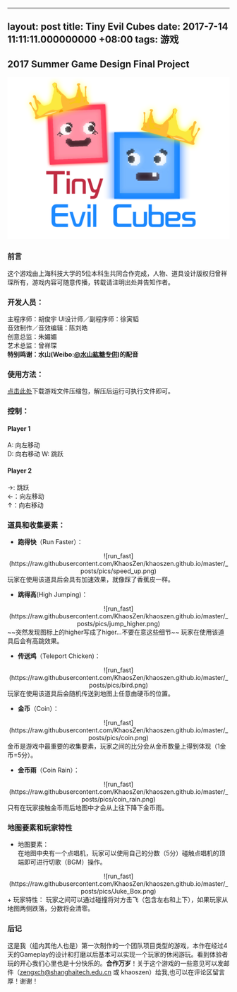 
---
layout: post
title: Tiny Evil Cubes
date: 2017-7-14 11:11:11.000000000 +08:00
tags: 游戏
---

## 2017 Summer Game Design Final Project  

![Tiny Evil Cubes](https://raw.githubusercontent.com/KhaosZen/khaoszen.github.io/master/_posts/pics/logo.png)

### 前言
这个游戏由上海科技大学的5位本科生共同合作完成，人物、道具设计版权归曾祥琛所有，游戏内容可随意传播，转载请注明出处并告知作者。
### 开发人员：
主程序师：胡俊宇
UI设计师／副程序师：徐寅韬  
音效制作／音效编辑：陈刘皓  
创意总监：朱媚媚  
艺术总监：曾祥琛  
**特别鸣谢：水山(Weibo:[@水山紘糖专供](http://weibo.com/mizuyama?refer_flag=1001030102_&retcode=6102&is_hot=1))的配音**
### 使用方法：
[点击此处](http://pan.baidu.com/share/link?shareid=4055294867&uk=2285346983？)下载游戏文件压缩包，解压后运行可执行文件即可。  

### 控制： 
#### Player 1
A: 向左移动  
D: 向右移动
W: 跳跃  
#### Player 2
→: 跳跃   
←：向左移动  
↑：向右移动

### 道具和收集要素：
+ **跑得快**（Run Faster）：  
<div align=center>
![run_fast](https://raw.githubusercontent.com/KhaosZen/khaoszen.github.io/master/_posts/pics/speed_up.png)
</div>
玩家在使用该道具后会具有加速效果，就像踩了香蕉皮一样。

+ **跳得高**(High Jumping)：
<div align=center>
![run_fast](https://raw.githubusercontent.com/KhaosZen/khaoszen.github.io/master/_posts/pics/jump_higher.png)
</div> 
~~突然发现图标上的higher写成了higer...不要在意这些细节~~  
玩家在使用该道具后会有高跳效果。

+ **传送鸡**（Teleport Chicken)：  
<div align=center>
![run_fast](https://raw.githubusercontent.com/KhaosZen/khaoszen.github.io/master/_posts/pics/bird.png)
</div> 
玩家在使用该道具后会随机传送到地图上任意由硬币的位置。

+ **金币**（Coin）：
<div align=center>
![run_fast](https://raw.githubusercontent.com/KhaosZen/khaoszen.github.io/master/_posts/pics/coin.png)
</div> 
金币是游戏中最重要的收集要素，玩家之间的比分会从金币数量上得到体现（1金币=5分）。

+ **金币雨**（Coin Rain）：
<div align=center>
![run_fast](https://raw.githubusercontent.com/KhaosZen/khaoszen.github.io/master/_posts/pics/coin_rain.png)
</div> 
只有在玩家接触金币雨后地图中才会从上往下降下金币雨。

### 地图要素和玩家特性
+ 地图要素：  
在地图中央有一个点唱机，玩家可以使用自己的分数（5分）碰触点唱机的顶端即可进行切歌（BGM）操作。
<div align=center>
![run_fast](https://raw.githubusercontent.com/KhaosZen/khaoszen.github.io/master/_posts/pics/Juke_Box.png)
</div> 
+ 玩家特性：  
玩家之间可以通过碰撞将对方击飞（包含左右和上下），如果玩家从地图两侧跌落，分数将会清零。

### 后记  
这是我（组内其他人也是）第一次制作的一个团队项目类型的游戏，本作在经过4天的Gameplay的设计和打磨以后基本可以实现一个玩家的休闲游玩。看到体验者玩的开心我们心里也是十分快乐的。**合作万岁**！关于这个游戏的一些意见可以发邮件（zengxch@shanghaitech.edu.cn 或 khaoszen）给我,也可以在评论区留言厚！谢谢！
